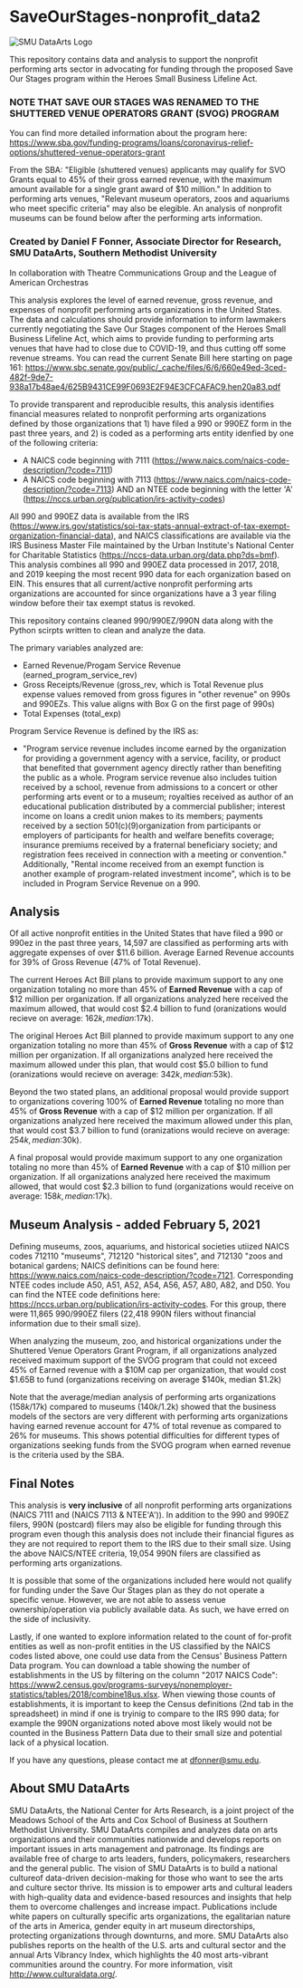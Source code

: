 # SaveOurStages-nonprofit_data2

![SMU DataArts Logo](https://da.culturaldata.org/images/logos/DataArts.RB.webonly.rgb.png)

This repository contains data and analysis to support the nonprofit performing arts sector in advocating for funding through the proposed Save Our Stages program within the Heroes Small Business Lifeline Act.

### NOTE THAT SAVE OUR STAGES WAS RENAMED TO THE SHUTTERED VENUE OPERATORS GRANT (SVOG) PROGRAM ###

You can find more detailed information about the program here: https://www.sba.gov/funding-programs/loans/coronavirus-relief-options/shuttered-venue-operators-grant

From the SBA: "Eligible (shuttered venues) applicants may qualify for SVO Grants equal to 45% of their gross earned revenue, with the maximum amount available for a single grant award of $10 million." In addition to performing arts venues, "Relevant museum operators, zoos and aquariums who meet specific criteria" may also be elegible. An analysis of nonprofit museums can be found below after the performing arts information.




### Created by Daniel F Fonner, Associate Director for Research, SMU DataArts, Southern Methodist University ###
In collaboration with Theatre Communications Group and the League of American Orchestras


This analysis explores the level of earned revenue, gross revenue, and expenses of nonprofit performing arts organizations in the United States. The data and calculations should provide information to inform lawmakers currently negotiating the Save Our Stages component of the Heroes Small Business Lifeline Act, which aims to provide funding to performing arts venues that have had to close due to COVID-19, and thus cutting off some revenue streams. You can read the current Senate Bill here starting on page 161: https://www.sbc.senate.gov/public/_cache/files/6/6/660e49ed-3ced-482f-9de7-938a17b48ae4/625B9431CE99F0693E2F94E3CFCAFAC9.hen20a83.pdf


To provide transparent and reproducible results, this analysis identifies financial measures related to nonprofit performing arts organizations defined by those organizations that 1) have filed a 990 or 990EZ form in the past three years, and 2) is coded as a performing arts entity idenfied by one of the following criteria:
 - A NAICS code beginning with 7111 (https://www.naics.com/naics-code-description/?code=7111)
 - A NAICS code beginning with 7113 (https://www.naics.com/naics-code-description/?code=7113) AND an NTEE code beginning with the letter 'A' (https://nccs.urban.org/publication/irs-activity-codes)


All 990 and 990EZ data is available from the IRS (https://www.irs.gov/statistics/soi-tax-stats-annual-extract-of-tax-exempt-organization-financial-data), and NAICS classifications are available via the IRS Business Master File maintained by the Urban Institute's National Center for Charitable Statistics (https://nccs-data.urban.org/data.php?ds=bmf). This analysis combines all 990 and 990EZ data processed in 2017, 2018, and 2019 keeping the most recent 990 data for each organization based on EIN. This ensures that all current/active nonprofit performing arts organizations are accounted for since organizations have a 3 year filing window before their tax exempt status is revoked.


This repository contains cleaned 990/990EZ/990N data along with the Python scirpts written to clean and analyze the data. 


The primary variables analyzed are:
 - Earned Revenue/Progam Service Revenue (earned_program_service_rev)
 - Gross Receipts/Revenue (gross_rev, which is Total Revenue plus expense values removed from gross figures in "other revenue" on 990s and 990EZs. This value aligns with Box G on the first page of 990s)
 - Total Expenses (total_exp)
 
Program Service Revenue is defined by the IRS as: 
 - "Program service revenue includes income earned by the organization for providing a government agency with a service, facility, or product that benefited that government agency directly rather than benefiting the public as a whole. Program service revenue also includes tuition received by a school, revenue from admissions to a concert or other performing arts event or to a museum; royalties received as author of an educational publication distributed by a commercial publisher; interest income on loans a credit union makes to its members; payments received by a section 501(c)(9)organization from participants or employers of participants for health and welfare benefits coverage; insurance premiums received by a fraternal beneficiary society; and registration fees received in connection with a meeting or convention." Additionally, "Rental income received from an exempt function is another example of program-related investment income", which is to be included in Program Service Revenue on a 990.



## Analysis ##

Of all active nonprofit entities in the United States that have filed a 990 or 990ez in the past three years, 14,597 are classified as performing arts with aggregate expenses of over $11.6 billion. Average Earned Revenue accounts for 39% of Gross Revenue (47% of Total Revenue). 

The current Heroes Act Bill plans to provide maximum support to any one organization totaling no more than 45% of **Earned Revenue** with a cap of $12 million per organization. If all organizations analyzed here received the maximum allowed, that would cost $2.4 billion to fund (oranizations would recieve on average: $162k, median:$17k).
 
The original Heroes Act Bill planned to provide maximum support to any one organization totaling no more than 45% of **Gross Revenue** with a cap of $12 million per organization. If all organizations analyzed here received the maximum allowed under this plan, that would cost $5.0 billion to fund (oranizations would recieve on average: $342k, median:$53k).

Beyond the two stated plans, an additional proposal would provide support to organizations covering 100% of **Earned Revenue** totaling no more than 45% of **Gross Revenue** with a cap of $12 million per organization. If all organizations analyzed here received the maximum allowed under this plan, that would cost $3.7 billion to fund (oranizations would recieve on average: $254k, median:$30k).

A final proposal would provide maximum support to any one organization totaling no more than 45% of **Earned Revenue** with a cap of $10 million per organization. If all organizations analyzed here received the maximum allowed, that would cost $2.3 billion to fund (organizations would receive on average: $158k, median:$17k).

## Museum Analysis - added February 5, 2021 ##

Defining museums, zoos, aquariums, and historical societies utiized NAICS codes 712110 "museums", 712120 "historical sites", and 712130 "zoos and botanical gardens; NAICS definitions can be found here: https://www.naics.com/naics-code-description/?code=7121.  Corresponding NTEE codes include A50, A51, A52, A54, A56, A57, A80, A82, and D50. You can find the NTEE code definitions here: https://nccs.urban.org/publication/irs-activity-codes.  For this group, there were 11,865 990/990EZ filers (22,418 990N filers without financial information due to their small size).

When analyzing the museum, zoo, and historical organizations under the Shuttered Venue Operators Grant Program, if all organizations analyzed received maximum support of the SVOG program that could not exceed 45% of Earned revenue with a $10M cap per organization, that would cost $1.65B to fund (organizations receiving on average $140k, median $1.2k)

Note that the average/median analysis of performing arts organizations ($158k/$17k) compared to museums ($140k/$1.2k) showed that the business models of the sectors are very different with performing arts organizations having earned revenue account for 47% of total revenue as compared to 26% for museums. This shows potential difficulties for different types of organizations seeking funds from the SVOG program when earned revenue is the criteria used by the SBA.

## Final Notes ##

This analysis is **very inclusive** of all nonprofit performing arts organizations (NAICS 7111 and (NAICS 7113 & NTEE'A')). In addition to the 990 and 990EZ filers, 990N (postcard) filers may also be eligible for funding through this program even though this analysis does not include their financial figures as they are not required to report them to the IRS due to their small size. Using the above NAICS/NTEE criteria, 19,054 990N filers are classified as performing arts organizations.

It is possible that some of the organizations included here would not qualify for funding under the Save Our Stages plan as they do not operate a specific venue. However, we are not able to assess venue ownership/operation via publicly available data. As such, we have erred on the side of inclusivity.

Lastly, if one wanted to explore information related to the count of for-profit entities as well as non-profit entities in the US classified by the NAICS codes listed above, one could use data from the Census' Business Pattern Data program. You can download a table showing the number of establishments in the US by filtering on the column "2017 NAICS Code": https://www2.census.gov/programs-surveys/nonemployer-statistics/tables/2018/combine18us.xlsx. When viewing those counts of establishments, it is important to keep the Census definitions (2nd tab in the spreadsheet) in mind if one is tryinig to compare to the IRS 990 data; for example the 990N organizations noted above most likely would not be counted in the Business Pattern Data due to their small size and potential lack of a physical location.

If you have any questions, please contact me at dfonner@smu.edu.


## About SMU DataArts ##

SMU DataArts, the National Center for Arts Research, is a joint project of the Meadows School of the Arts and Cox School of Business at Southern Methodist University. SMU DataArts compiles and analyzes data on arts organizations and their communities nationwide and develops reports on important issues in arts management and patronage. Its findings are available free of charge to arts leaders, funders, policymakers, researchers and the general public. The vision of SMU DataArts is to build a national cultureof data-driven decision-making for those who want to see the arts and culture sector thrive. Its mission is to empower arts and cultural leaders with high-quality data and evidence-based resources and insights that help them to overcome challenges and increase impact. Publications include white papers on culturally specific arts organizations, the egalitarian nature of the arts in America, gender equity in art museum directorships, protecting organizations through downturns, and more. SMU DataArts also publishes reports on the health of the U.S. arts and cultural sector and the annual Arts Vibrancy Index, which highlights the 40 most arts-vibrant communities around the country. For more information, visit http://www.culturaldata.org/.
